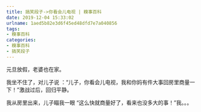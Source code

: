 ```yaml
---
title: 搞笑段子->你看会儿电视 | 糗事百科
date: 2019-12-04 15:33:02
urlname: 1aed5b82e3d6f45ed48dfd7e7a040856
tags: 
- 糗事百科
categories:
- 糗事百科
- 搞笑段子
---
```

元旦放假，老婆也在家。

我坐不住了，对儿子说 ：“儿子，你看会儿电视，我和你妈有件大事回房里商量一下！”激战过后，回归平静。

我从房里出来，儿子瞄我一眼 “这么快就商量好了，看来也没多大的事！”我。。。


